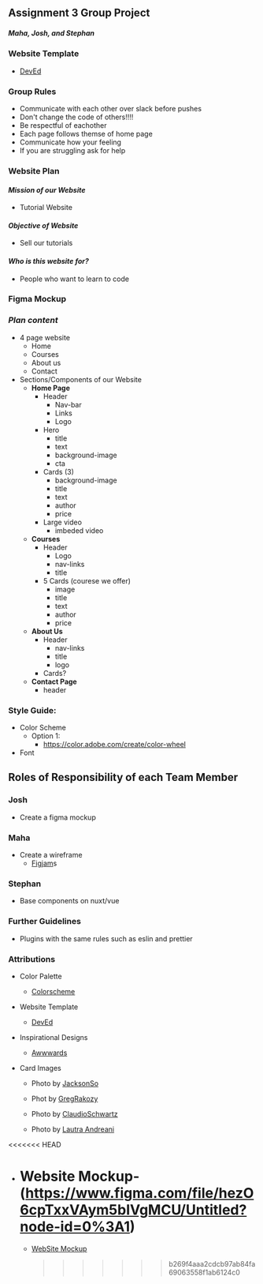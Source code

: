 ## **Assignment 3 Group Project**

##### Maha, Josh, and Stephan

### Website Template

- [DevEd](https://developedbyed.com/)

### Group Rules

- Communicate with each other over slack before pushes
- Don't change the code of others!!!!
- Be respectful of eachother
- Each page follows themse of home page
- Communicate how your feeling
- If you are struggling ask for help

### **Website Plan**

#### _Mission of our Website_

- Tutorial Website

#### _Objective of Website_

- Sell our tutorials

#### _Who is this website for?_

- People who want to learn to code

### Figma Mockup

### _Plan content_

- 4 page website
  - Home
  - Courses
  - About us
  - Contact
- Sections/Components of our Website
  - **Home Page**
    - Header
      - Nav-bar
      - Links
      - Logo
    - Hero
      - title
      - text
      - background-image
      - cta
    - Cards (3)
      - background-image
      - title
      - text
      - author
      - price
    - Large video
      - imbeded video
  - **Courses**
    - Header
      - Logo
      - nav-links
      - title
    - 5 Cards (courese we offer)
      - image
      - title
      - text
      - author
      - price
  - **About Us**
    - Header
      - nav-links
      - title
      - logo
    - Cards?
  - **Contact Page**
    - header

### **Style Guide**:

- Color Scheme
  - Option 1:
    - https://color.adobe.com/create/color-wheel
- Font

## Roles of Responsibility of each Team Member

### Josh

- Create a figma mockup

### Maha

- Create a wireframe
  - [Figjam](https://www.figma.com/file/s44OR6dequPVA67PzJvqNF/cpnt262-a3-group_project)s

### Stephan

- Base components on nuxt/vue

### Further Guidelines

- Plugins with the same rules such as eslin and prettier

### Attributions

- Color Palette
  - [Colorscheme](https://color.adobe.com/create/color-wheel)
- Website Template
  - [DevEd](https://developedbyed.com/)
- Inspirational Designs

  - [Awwwards](https://www.awwwards.com/)

- Card Images

  - Photo by [JacksonSo](https://unsplash.com/photos/wUbNvDTsOIc)

  - Phot by [GregRakozy](https://unsplash.com/@grakozy?utm_source=unsplash&utm_medium=referral&utm_content=creditCopyText)

  - Photo by [ClaudioSchwartz](https://unsplash.com/photos/i25aqE_YUZs)
  - Photo by [Lautra Andreani](https://unsplash.com/photos/UYsBCu9RP3Y)

<<<<<<< HEAD

- # Website Mockup- (https://www.figma.com/file/hezO6cpTxxVAym5bIVgMCU/Untitled?node-id=0%3A1)
  - [WebSite Mockup](https://www.figma.com/file/hezO6cpTxxVAym5bIVgMCU/Untitled?node-id=0%3A1)
    > > > > > > > b269f4aaa2cdcb97ab84fa69063558f1ab6124c0
